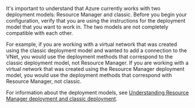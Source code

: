 It's important to understand that Azure currently works with two deployment models: Resource Manager and classic. Before you begin your configuration, verify that you are using the instructions for the deployment model that you want to work in. The two models are not completely compatible with each other.

For example, if you are working with a virtual network that was created using the classic deployment model and wanted to add a connection to the VNet, you would use the deployment methods that correspond to the classic deployment model, not Resource Manager. If you are working with a virtual network that was created using the Resource Manager deployment model, you would use the deployment methods that correspond with Resource Manager, not classic.

For information about the deployment models, see [Understanding Resource Manager deployment and classic deployment](/documentation/articles/resource-manager-deployment-model/).

